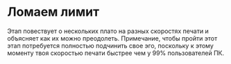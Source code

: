 # Ломаем лимит

Этап повествует о нескольких плато на разных скоростях печати и объясняет как их можно преодолеть. Примечание, чтобы пройти этот этап потребуется полностью подчинить свое эго, поскольку к этому моменту твоя скоростью печати быстрее чем у 99% пользователей ПК.